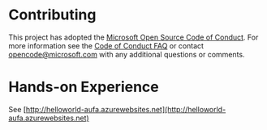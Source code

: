 # Contributing

This project has adopted the [Microsoft Open Source Code of Conduct](https://opensource.microsoft.com/codeofconduct/). For more information see the [Code of Conduct FAQ](https://opensource.microsoft.com/codeofconduct/faq/) or contact [opencode@microsoft.com](mailto:opencode@microsoft.com) with any additional questions or comments.

# Hands-on Experience

See [http://helloworld-aufa.azurewebsites.net](http://helloworld-aufa.azurewebsites.net)
